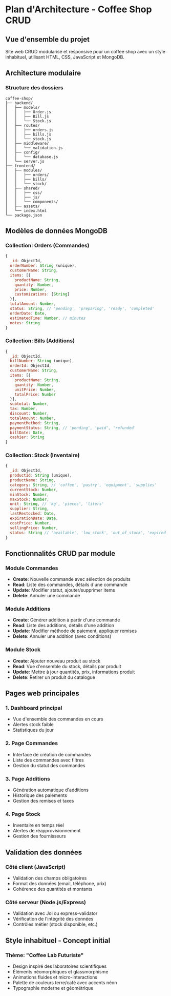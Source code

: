 # Plan d'Architecture - Coffee Shop CRUD

## Vue d'ensemble du projet

Site web CRUD modularisé et responsive pour un coffee shop avec un style inhabituel, utilisant HTML, CSS, JavaScript et MongoDB.

## Architecture modulaire

### Structure des dossiers
```
coffee-shop/
├── backend/
│   ├── models/
│   │   ├── Order.js
│   │   ├── Bill.js
│   │   └── Stock.js
│   ├── routes/
│   │   ├── orders.js
│   │   ├── bills.js
│   │   └── stock.js
│   ├── middleware/
│   │   └── validation.js
│   ├── config/
│   │   └── database.js
│   └── server.js
├── frontend/
│   ├── modules/
│   │   ├── orders/
│   │   ├── bills/
│   │   └── stock/
│   ├── shared/
│   │   ├── css/
│   │   ├── js/
│   │   └── components/
│   ├── assets/
│   └── index.html
└── package.json
```

## Modèles de données MongoDB

### Collection: Orders (Commandes)
```javascript
{
  _id: ObjectId,
  orderNumber: String (unique),
  customerName: String,
  items: [{
    productName: String,
    quantity: Number,
    price: Number,
    customizations: [String]
  }],
  totalAmount: Number,
  status: String, // 'pending', 'preparing', 'ready', 'completed'
  orderDate: Date,
  estimatedTime: Number, // minutes
  notes: String
}
```

### Collection: Bills (Additions)
```javascript
{
  _id: ObjectId,
  billNumber: String (unique),
  orderId: ObjectId,
  customerName: String,
  items: [{
    productName: String,
    quantity: Number,
    unitPrice: Number,
    totalPrice: Number
  }],
  subtotal: Number,
  tax: Number,
  discount: Number,
  totalAmount: Number,
  paymentMethod: String,
  paymentStatus: String, // 'pending', 'paid', 'refunded'
  billDate: Date,
  cashier: String
}
```

### Collection: Stock (Inventaire)
```javascript
{
  _id: ObjectId,
  productId: String (unique),
  productName: String,
  category: String, // 'coffee', 'pastry', 'equipment', 'supplies'
  currentStock: Number,
  minStock: Number,
  maxStock: Number,
  unit: String, // 'kg', 'pieces', 'liters'
  supplier: String,
  lastRestocked: Date,
  expirationDate: Date,
  costPrice: Number,
  sellingPrice: Number,
  status: String // 'available', 'low_stock', 'out_of_stock', 'expired'
}
```

## Fonctionnalités CRUD par module

### Module Commandes
- **Create**: Nouvelle commande avec sélection de produits
- **Read**: Liste des commandes, détails d'une commande
- **Update**: Modifier statut, ajouter/supprimer items
- **Delete**: Annuler une commande

### Module Additions
- **Create**: Générer addition à partir d'une commande
- **Read**: Liste des additions, détails d'une addition
- **Update**: Modifier méthode de paiement, appliquer remises
- **Delete**: Annuler une addition (avec conditions)

### Module Stock
- **Create**: Ajouter nouveau produit au stock
- **Read**: Vue d'ensemble du stock, détails par produit
- **Update**: Mettre à jour quantités, prix, informations produit
- **Delete**: Retirer un produit du catalogue

## Pages web principales

### 1. Dashboard principal
- Vue d'ensemble des commandes en cours
- Alertes stock faible
- Statistiques du jour

### 2. Page Commandes
- Interface de création de commandes
- Liste des commandes avec filtres
- Gestion du statut des commandes

### 3. Page Additions
- Génération automatique d'additions
- Historique des paiements
- Gestion des remises et taxes

### 4. Page Stock
- Inventaire en temps réel
- Alertes de réapprovisionnement
- Gestion des fournisseurs

## Validation des données

### Côté client (JavaScript)
- Validation des champs obligatoires
- Format des données (email, téléphone, prix)
- Cohérence des quantités et montants

### Côté serveur (Node.js/Express)
- Validation avec Joi ou express-validator
- Vérification de l'intégrité des données
- Contrôles métier (stock disponible, etc.)

## Style inhabituel - Concept initial

### Thème: "Coffee Lab Futuriste"
- Design inspiré des laboratoires scientifiques
- Éléments néomorphiques et glassmorphisme
- Animations fluides et micro-interactions
- Palette de couleurs terre/café avec accents néon
- Typographie moderne et géométrique

